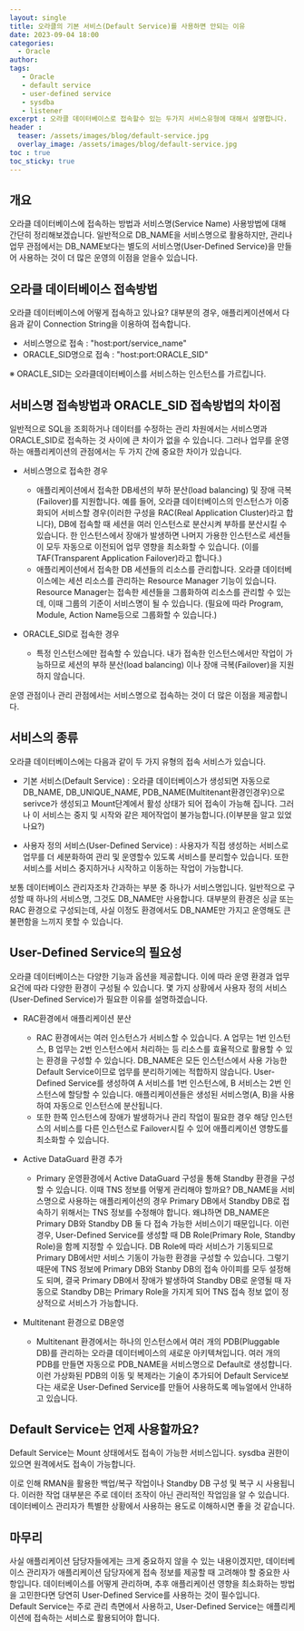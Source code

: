 ```yaml
---
layout: single
title: 오라클의 기본 서비스(Default Service)를 사용하면 안되는 이유
date: 2023-09-04 18:00
categories: 
  - Oracle
author: 
tags: 
   - Oracle
   - default service
   - user-defined service
   - sysdba
   - listener
excerpt : 오라클 데이터베이스로 접속할수 있는 두가지 서비스유형에 대해서 설명합니다.
header :
  teaser: /assets/images/blog/default-service.jpg
  overlay_image: /assets/images/blog/default-service.jpg
toc : true
toc_sticky: true
---
```


## 개요

오라클 데이터베이스에 접속하는 방법과 서비스명(Service Name) 사용방법에 대해 간단히 정리해보겠습니다. 일반적으로 DB_NAME을 서비스명으로 활용하지만, 관리나 업무 관점에서는 DB_NAME보다는 별도의 서비스명(User-Defined Service)을 만들어 사용하는 것이 더 많은 운영의 이점을 얻을수 있습니다.

## 오라클 데이터베이스 접속방법

오라클 데이터베이스에 어떻게 접속하고 있나요? 대부분의 경우, 애플리케이션에서 다음과 같이 Connection String을 이용하여 접속합니다.

- 서비스명으로 접속 : "host:port/service_name"
- ORACLE_SID명으로 접속 : "host:port:ORACLE_SID" 
  
※ ORACLE_SID는 오라클데이터베이스를 서비스하는 인스턴스를 가르킵니다.

## 서비스명 접속방법과 ORACLE_SID 접속방법의 차이점

일반적으로 SQL을 조회하거나 데이터를 수정하는 관리 차원에서는 서비스명과 ORACLE_SID로 접속하는 것 사이에 큰 차이가 없을 수 있습니다. 그러나 업무를 운영하는 애플리케이션의 관점에서는 두 가지 간에 중요한 차이가 있습니다.

- 서비스명으로 접속한 경우 
  - 애플리케이션에서 접속한 DB세션의 부하 분산(load balancing) 및 장애 극복(Failover)를 지원합니다. 예를 들어, 오라클 데이터베이스의 인스턴스가 이중화되어 서비스할 경우(이러한 구성을 RAC(Real Application Cluster)라고 합니다), DB에 접속할 때 세션을 여러 인스턴스로 분산시켜 부하를 분산시킬 수 있습니다. 한 인스턴스에서 장애가 발생하면 나머지 가용한 인스턴스로 세션들이 모두 자동으로 이전되어 업무 영향을 최소화할 수 있습니다. (이를 TAF(Transparent Application Failover)라고 합니다.)
  - 애플리케이션에서 접속한 DB 세션들의 리소스를 관리합니다. 오라클 데이터베이스에는 세션 리소스를 관리하는 Resource Manager 기능이 있습니다. Resource Manager는 접속한 세션들을 그룹화하여 리소스를 관리할 수 있는데, 이때 그룹의 기준이 서비스명이 될 수 있습니다. (필요에 따라 Program, Module, Action Name등으로 그룹화할 수 있습니다.)
  
- ORACLE_SID로 접속한 경우 
  - 특정 인스턴스에만 접속할 수 있습니다. 내가 접속한 인스턴스에서만 작업이 가능하므로 세션의 부하 분산(load balancing) 이나 장애 극복(Failover)을 지원하지 않습니다.

운영 관점이나 관리 관점에서는 서비스명으로 접속하는 것이 더 많은 이점을 제공합니다.

## 서비스의 종류

오라클 데이터베이스에는 다음과 같이 두 가지 유형의 접속 서비스가 있습니다.

- 기본 서비스(Default Service) : 오라클 데이터베이스가 생성되면 자동으로 DB_NAME, DB_UNIQUE_NAME, PDB_NAME(Multitenant환경인경우)으로 serivce가 생성되고 Mount단계에서 활성 상태가 되어 접속이 가능해 집니다. 그러나 이 서비스는 중지 및 시작와 같은 제어작업이 불가능합니다.(이부분을 알고 있었나요?)

- 사용자 정의 서비스(User-Defined Service) : 사용자가 직접 생성하는 서비스로 업무를 더 세분화하여 관리 및 운영할수 있도록 서비스를 분리할수 있습니다. 또한 서비스를 서비스 중지하거나 시작하고 이동하는 작업이 가능합니다.

보통 데이터베이스 관리자조차 간과하는 부분 중 하나가 서비스명입니다. 일반적으로 구성할 때 하나의 서비스명, 그것도 DB_NAME만 사용합니다. 대부분의 환경은 싱글 또는 RAC 환경으로 구성되는데, 사실 이정도 환경에서도 DB_NAME만 가지고 운영해도 큰 불편함을 느끼지 못할 수 있습니다.

## User-Defined Service의 필요성

오라클 데이터베이스는 다양한 기능과 옵션을 제공합니다. 이에 따라 운영 환경과 업무 요건에 따라 다양한 환경이 구성될 수 있습니다. 몇 가지 상황에서 사용자 정의 서비스(User-Defined Service)가 필요한 이유를 설명하겠습니다.

- RAC환경에서 애플리케이션 분산 
  - RAC 환경에서는 여러 인스턴스가 서비스할 수 있습니다. A 업무는 1번 인스턴스, B 업무는 2번 인스턴스에서 처리하는 등 리소스를 효율적으로 활용할 수 있는 환경을 구성할 수 있습니다. DB_NAME은 모든 인스턴스에서 사용 가능한 Default Service이므로 업무를 분리하기에는 적합하지 않습니다. User-Defined Service를 생성하여 A 서비스를 1번 인스턴스에, B 서비스는 2번 인스턴스에 할당할 수 있습니다. 애플리케이션들은 생성된 서비스명(A, B)을 사용하여 자동으로 인스턴스에 분산됩니다. 
  - 또한 한쪽 인스턴스에 장애가 발생하거나 관리 작업이 필요한 경우 해당 인스턴스의 서비스를 다른 인스턴스로 Failover시킬 수 있어 애플리케이션 영향도를 최소화할 수 있습니다.
  
- Active DataGuard 환경 추가
  - Primary 운영환경에서 Active DataGuard 구성을 통해 Standby 환경을 구성할 수 있습니다. 이때 TNS 정보를 어떻게 관리해야 할까요? DB_NAME을 서비스명으로 사용하는 애플리케이션의 경우 Primary DB에서 Standby DB로 접속하기 위해서는 TNS 정보를 수정해야 합니다. 왜냐하면 DB_NAME은 Primary DB와 Standby DB 둘 다 접속 가능한 서비스이기 때문입니다. 이런 경우, User-Defined Service를 생성할 때 DB Role(Primary Role, Standby Role)을 함께 지정할 수 있습니다. DB Role에 따라 서비스가 기동되므로 Primary DB에서만 서비스 기동이 가능한 환경을 구성할 수 있습니다. 그렇기 때문에 TNS 정보에 Primary DB와 Stanby DB의 접속 아이피를 모두 설정해도 되며, 결국 Primary DB에서 장애가 발생하여 Standby DB로 운영될 때 자동으로 Standby DB는 Primary Role을 가지게 되어 TNS 접속 정보 없이 정상적으로 서비스가 가능합니다.
  
- Multitenant 환경으로 DB운영
  - Multitenant 환경에서는 하나의 인스턴스에서 여러 개의 PDB(Pluggable DB)를 관리하는 오라클 데이터베이스의 새로운 아키텍쳐입니다. 여러 개의 PDB를 만들면 자동으로 PDB_NAME을 서비스명으로 Default로 생성합니다. 이런 가상화된 PDB의 이동 및 복제라는 기술이 추가되어 Default Service보다는 새로운 User-Defined Service를 만들어 사용하도록 메뉴얼에서 안내하고 있습니다.

## Default Service는 언제 사용할까요?

Default Service는 Mount 상태에서도 접속이 가능한 서비스입니다. sysdba 권한이 있으면 원격에서도 접속이 가능합니다. 

이로 인해 RMAN을 활용한 백업/복구 작업이나 Standby DB 구성 및 복구 시 사용됩니다. 이러한 작업 대부분은 주로 데이터 조작이 아닌 관리적인 작업임을 알 수 있습니다. 데이터베이스 관리자가 특별한 상황에서 사용하는 용도로 이해하시면 좋을 것 같습니다.


## 마무리

사실 애플리케이션 담당자들에게는 크게 중요하지 않을 수 있는 내용이겠지만,
데이터베이스 관리자가 애플리케이션 담당자에게 접속 정보를 제공할 때 고려해야 할 중요한 사항입니다.
데이터베이스를 어떻게 관리하며, 추후 애플리케이션 영향을 최소화하는 방법을 고민한다면 당연히 User-Defined Service를 사용하는 것이 필수입니다.<br>
Default Service는 주로 관리 측면에서 사용하고, User-Defined Service는 애플리케이션에 접속하는 서비스로 활용되어야 합니다.
